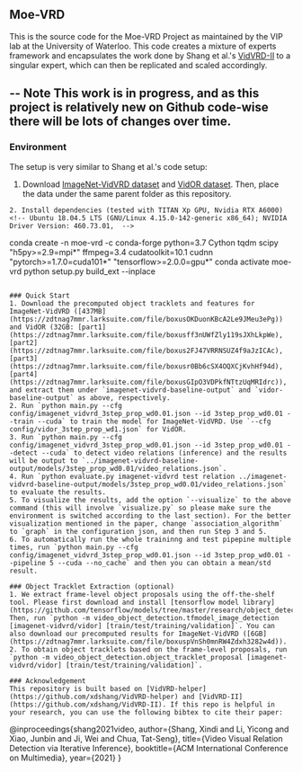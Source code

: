 ## Moe-VRD

This is the source code for the Moe-VRD Project as maintained by the VIP lab at the University of Waterloo. This code creates a mixture of experts framework and encapsulates the work done by Shang et al.'s [VidVRD-II](https://xdshang.github.io/assets/pdf/VidVRD-II-preprint.pdf) to a singular expert, which can then be replicated and scaled accordingly. 

--
**Note**
This work is in progress, and as this project is relatively new on Github code-wise there will be lots of changes over time.
--


### Environment
The setup is very similar to Shang et al.'s code setup:

1. Download [ImageNet-VidVRD dataset](https://xdshang.github.io/docs/imagenet-vidvrd.html) and [VidOR dataset](https://xdshang.github.io/docs/vidor.html). Then, place the data under the same parent folder as this repository.
```
2. Install dependencies (tested with TITAN Xp GPU, Nvidia RTX A6000)
<!-- Ubuntu 18.04.5 LTS (GNU/Linux 4.15.0-142-generic x86_64); NVIDIA Driver Version: 460.73.01,  -->
```
conda create -n moe-vrd -c conda-forge python=3.7 Cython tqdm scipy "h5py>=2.9=mpi*" ffmpeg=3.4 cudatoolkit=10.1 cudnn "pytorch>=1.7.0=cuda101*" "tensorflow>=2.0.0=gpu*"
conda activate moe-vrd
python setup.py build_ext --inplace
``` 

### Quick Start
1. Download the precomputed object tracklets and features for ImageNet-VidVRD ([437MB](https://zdtnag7mmr.larksuite.com/file/boxusOKDuonKBcA2Le9JMeu3ePg)) and VidOR (32GB: [part1](https://zdtnag7mmr.larksuite.com/file/boxusff3nUWfZly119sJXhLkpWe), [part2](https://zdtnag7mmr.larksuite.com/file/boxus2FJ47VRRNSUZ4f9aJzICAc), [part3](https://zdtnag7mmr.larksuite.com/file/boxusr0Bb6cSX4OQXCjKvhHf94d), [part4](https://zdtnag7mmr.larksuite.com/file/boxusGIpO3VDPkfNTtzUqMRIdrc)), and extract them under `imagenet-vidvrd-baseline-output` and `vidor-baseline-output` as above, respectively.
2. Run `python main.py --cfg config/imagenet_vidvrd_3step_prop_wd0.01.json --id 3step_prop_wd0.01 --train --cuda` to train the model for ImageNet-VidVRD. Use `--cfg config/vidor_3step_prop_wd1.json` for VidOR.
3. Run `python main.py --cfg config/imagenet_vidvrd_3step_prop_wd0.01.json --id 3step_prop_wd0.01 --detect --cuda` to detect video relations (inference) and the results will be output to `../imagenet-vidvrd-baseline-output/models/3step_prop_wd0.01/video_relations.json`.
4. Run `python evaluate.py imagenet-vidvrd test relation ../imagenet-vidvrd-baseline-output/models/3step_prop_wd0.01/video_relations.json` to evaluate the results.
5. To visualize the results, add the option `--visualize` to the above command (this will involve `visualize.py` so please make sure the environment is switched according to the last section). For the better visualization mentioned in the paper, change `association_algorithm` to `graph` in the configuration json, and then run Step 3 and 5.
6. To automatically run the whole traininng and test pipepine multiple times, run `python main.py --cfg config/imagenet_vidvrd_3step_prop_wd0.01.json --id 3step_prop_wd0.01 --pipeline 5 --cuda --no_cache` and then you can obtain a mean/std result.

### Object Tracklet Extraction (optional)
1. We extract frame-level object proposals using the off-the-shelf tool. Please first download and install [tensorflow model library](https://github.com/tensorflow/models/tree/master/research/object_detection). Then, run `python -m video_object_detection.tfmodel_image_detection [imagenet-vidvrd/vidor] [train/test/training/validation]`. You can also download our precomputed results for ImageNet-VidVRD ([6GB](https://zdtnag7mmr.larksuite.com/file/boxuspVnSh0mnRW4Zdxh3282w4d)).
2. To obtain object tracklets based on the frame-level proposals, run `python -m video_object_detection.object_tracklet_proposal [imagenet-vidvrd/vidor] [train/test/training/validation]`.

### Acknowledgement
This repository is built based on [VidVRD-helper](https://github.com/xdshang/VidVRD-helper) and [VidVRD-II](https://github.com/xdshang/VidVRD-II). If this repo is helpful in your research, you can use the following bibtex to cite their paper:
```
@inproceedings{shang2021video,
    author={Shang, Xindi and Li, Yicong and Xiao, Junbin and Ji, Wei and Chua, Tat-Seng},
    title={Video Visual Relation Detection via Iterative Inference},
    booktitle={ACM International Conference on Multimedia},
    year={2021}
}
```
